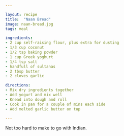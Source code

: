 ```yaml
---

layout: recipe
title:  "Naan Bread"
image: naan-bread.jpg
tags: meal

ingredients:
- 2 cup self-raising flour, plus extra for dusting
- 1/3 cup coconut
- 1/2 tsp baking powder
- 1 cup Greek yoghurt
- 1/4 tsp salt
- handfull of sultanas
- 2 tbsp butter
- 2 cloves garlic

directions:
- Mix dry ingredients together
- Add yogurt and mix well
- Knead into dough and roll
- Cook in pan for a couple of mins each side
- Add melted garlic butter on top

---
```


Not too hard to make to go with Indian.
